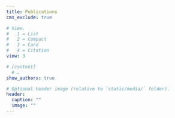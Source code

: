 ```yaml
---
title: Publications
cms_exclude: true

# View.
#   1 = List
#   2 = Compact
#   3 = Card
#   4 = Citation
view: 3

# [content]
  # …
show_authors: true

# Optional header image (relative to `static/media/` folder).
header:
  caption: ""
  image: ""
---
```

